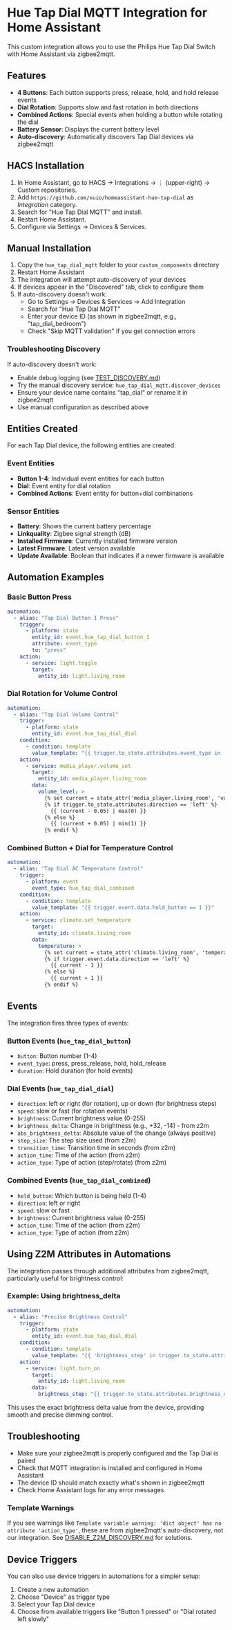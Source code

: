 # Hue Tap Dial MQTT Integration for Home Assistant

This custom integration allows you to use the Philips Hue Tap Dial Switch with Home Assistant via zigbee2mqtt.

## Features

- **4 Buttons**: Each button supports press, release, hold, and hold release events
- **Dial Rotation**: Supports slow and fast rotation in both directions
- **Combined Actions**: Special events when holding a button while rotating the dial
- **Battery Sensor**: Displays the current battery level
- **Auto-discovery**: Automatically discovers Tap Dial devices via zigbee2mqtt

## HACS Installation

1. In Home Assistant, go to HACS → Integrations → ⋮ (upper-right) → Custom repositories.
2. Add `https://github.com/xuio/homeassistant-hue-tap-dial` as *Integration* category.
3. Search for "Hue Tap Dial MQTT" and install.
4. Restart Home Assistant.
5. Configure via Settings → Devices & Services.

## Manual Installation

1. Copy the `hue_tap_dial_mqtt` folder to your `custom_components` directory
2. Restart Home Assistant
3. The integration will attempt auto-discovery of your devices
4. If devices appear in the "Discovered" tab, click to configure them
5. If auto-discovery doesn't work:
   - Go to Settings → Devices & Services → Add Integration
   - Search for "Hue Tap Dial MQTT"
   - Enter your device ID (as shown in zigbee2mqtt, e.g., "tap_dial_bedroom")
   - Check "Skip MQTT validation" if you get connection errors

### Troubleshooting Discovery
If auto-discovery doesn't work:
- Enable debug logging (see [TEST_DISCOVERY.md](TEST_DISCOVERY.md))
- Try the manual discovery service: `hue_tap_dial_mqtt.discover_devices`
- Ensure your device name contains "tap_dial" or rename it in zigbee2mqtt
- Use manual configuration as described above

## Entities Created

For each Tap Dial device, the following entities are created:

### Event Entities
- **Button 1-4**: Individual event entities for each button
- **Dial**: Event entity for dial rotation
- **Combined Actions**: Event entity for button+dial combinations

### Sensor Entities
- **Battery**: Shows the current battery percentage
- **Linkquality**: Zigbee signal strength (dB)
- **Installed Firmware**: Currently installed firmware version
- **Latest Firmware**: Latest version available
- **Update Available**: Boolean that indicates if a newer firmware is available

## Automation Examples

### Basic Button Press
```yaml
automation:
  - alias: "Tap Dial Button 1 Press"
    trigger:
      - platform: state
        entity_id: event.hue_tap_dial_button_1
        attribute: event_type
        to: "press"
    action:
      - service: light.toggle
        target:
          entity_id: light.living_room
```

### Dial Rotation for Volume Control
```yaml
automation:
  - alias: "Tap Dial Volume Control"
    trigger:
      - platform: state
        entity_id: event.hue_tap_dial_dial
    condition:
      - condition: template
        value_template: "{{ trigger.to_state.attributes.event_type in ['rotate_left_slow', 'rotate_right_slow'] }}"
    action:
      - service: media_player.volume_set
        target:
          entity_id: media_player.living_room
        data:
          volume_level: >
            {% set current = state_attr('media_player.living_room', 'volume_level') | float %}
            {% if trigger.to_state.attributes.direction == 'left' %}
              {{ (current - 0.05) | max(0) }}
            {% else %}
              {{ (current + 0.05) | min(1) }}
            {% endif %}
```

### Combined Button + Dial for Temperature Control
```yaml
automation:
  - alias: "Tap Dial AC Temperature Control"
    trigger:
      - platform: event
        event_type: hue_tap_dial_combined
    condition:
      - condition: template
        value_template: "{{ trigger.event.data.held_button == 1 }}"
    action:
      - service: climate.set_temperature
        target:
          entity_id: climate.living_room
        data:
          temperature: >
            {% set current = state_attr('climate.living_room', 'temperature') | float %}
            {% if trigger.event.data.direction == 'left' %}
              {{ current - 1 }}
            {% else %}
              {{ current + 1 }}
            {% endif %}
```

## Events

The integration fires three types of events:

### Button Events (`hue_tap_dial_button`)
- `button`: Button number (1-4)
- `event_type`: press, press_release, hold, hold_release
- `duration`: Hold duration (for hold events)

### Dial Events (`hue_tap_dial_dial`)
- `direction`: left or right (for rotation), up or down (for brightness steps)
- `speed`: slow or fast (for rotation events)
- `brightness`: Current brightness value (0-255)
- `brightness_delta`: Change in brightness (e.g., +32, -14) - from z2m
- `abs_brightness_delta`: Absolute value of the change (always positive)
- `step_size`: The step size used (from z2m)
- `transition_time`: Transition time in seconds (from z2m)
- `action_time`: Time of the action (from z2m)
- `action_type`: Type of action (step/rotate) (from z2m)

### Combined Events (`hue_tap_dial_combined`)
- `held_button`: Which button is being held (1-4)
- `direction`: left or right
- `speed`: slow or fast
- `brightness`: Current brightness value (0-255)
- `action_time`: Time of the action (from z2m)
- `action_type`: Type of action (from z2m)

## Using Z2M Attributes in Automations

The integration passes through additional attributes from zigbee2mqtt, particularly useful for brightness control:

### Example: Using brightness_delta
```yaml
automation:
  - alias: "Precise Brightness Control"
    trigger:
      - platform: state
        entity_id: event.hue_tap_dial_dial
    condition:
      - condition: template
        value_template: "{{ 'brightness_step' in trigger.to_state.attributes.event_type }}"
    action:
      - service: light.turn_on
        target:
          entity_id: light.living_room
        data:
          brightness_step: "{{ trigger.to_state.attributes.brightness_delta | int(0) }}"
```

This uses the exact brightness delta value from the device, providing smooth and precise dimming control.

## Troubleshooting

- Make sure your zigbee2mqtt is properly configured and the Tap Dial is paired
- Check that MQTT integration is installed and configured in Home Assistant
- The device ID should match exactly what's shown in zigbee2mqtt
- Check Home Assistant logs for any error messages

### Template Warnings
If you see warnings like `Template variable warning: 'dict object' has no attribute 'action_type'`, these are from zigbee2mqtt's auto-discovery, not our integration. See [DISABLE_Z2M_DISCOVERY.md](DISABLE_Z2M_DISCOVERY.md) for solutions.

## Device Triggers

You can also use device triggers in automations for a simpler setup:

1. Create a new automation
2. Choose "Device" as trigger type
3. Select your Tap Dial device
4. Choose from available triggers like "Button 1 pressed" or "Dial rotated left slowly"
